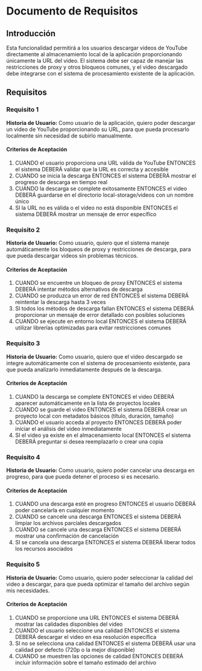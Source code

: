 # Documento de Requisitos

## Introducción

Esta funcionalidad permitirá a los usuarios descargar videos de YouTube directamente al almacenamiento local de la aplicación proporcionando únicamente la URL del video. El sistema debe ser capaz de manejar las restricciones de proxy y otros bloqueos comunes, y el video descargado debe integrarse con el sistema de procesamiento existente de la aplicación.

## Requisitos

### Requisito 1

**Historia de Usuario:** Como usuario de la aplicación, quiero poder descargar un video de YouTube proporcionando su URL, para que pueda procesarlo localmente sin necesidad de subirlo manualmente.

#### Criterios de Aceptación

1. CUANDO el usuario proporciona una URL válida de YouTube ENTONCES el sistema DEBERÁ validar que la URL es correcta y accesible
2. CUANDO se inicia la descarga ENTONCES el sistema DEBERÁ mostrar el progreso de descarga en tiempo real
3. CUANDO la descarga se complete exitosamente ENTONCES el video DEBERÁ guardarse en el directorio local-storage/videos con un nombre único
4. SI la URL no es válida o el video no está disponible ENTONCES el sistema DEBERÁ mostrar un mensaje de error específico

### Requisito 2

**Historia de Usuario:** Como usuario, quiero que el sistema maneje automáticamente los bloqueos de proxy y restricciones de descarga, para que pueda descargar videos sin problemas técnicos.

#### Criterios de Aceptación

1. CUANDO se encuentre un bloqueo de proxy ENTONCES el sistema DEBERÁ intentar métodos alternativos de descarga
2. CUANDO se produzca un error de red ENTONCES el sistema DEBERÁ reintentar la descarga hasta 3 veces
3. SI todos los métodos de descarga fallan ENTONCES el sistema DEBERÁ proporcionar un mensaje de error detallado con posibles soluciones
4. CUANDO se ejecute en entorno local ENTONCES el sistema DEBERÁ utilizar librerías optimizadas para evitar restricciones comunes

### Requisito 3

**Historia de Usuario:** Como usuario, quiero que el video descargado se integre automáticamente con el sistema de procesamiento existente, para que pueda analizarlo inmediatamente después de la descarga.

#### Criterios de Aceptación

1. CUANDO la descarga se complete ENTONCES el video DEBERÁ aparecer automáticamente en la lista de proyectos locales
2. CUANDO se guarde el video ENTONCES el sistema DEBERÁ crear un proyecto local con metadatos básicos (título, duración, tamaño)
3. CUANDO el usuario acceda al proyecto ENTONCES DEBERÁ poder iniciar el análisis del video inmediatamente
4. SI el video ya existe en el almacenamiento local ENTONCES el sistema DEBERÁ preguntar si desea reemplazarlo o crear una copia

### Requisito 4

**Historia de Usuario:** Como usuario, quiero poder cancelar una descarga en progreso, para que pueda detener el proceso si es necesario.

#### Criterios de Aceptación

1. CUANDO una descarga esté en progreso ENTONCES el usuario DEBERÁ poder cancelarla en cualquier momento
2. CUANDO se cancele una descarga ENTONCES el sistema DEBERÁ limpiar los archivos parciales descargados
3. CUANDO se cancele una descarga ENTONCES el sistema DEBERÁ mostrar una confirmación de cancelación
4. SI se cancela una descarga ENTONCES el sistema DEBERÁ liberar todos los recursos asociados

### Requisito 5

**Historia de Usuario:** Como usuario, quiero poder seleccionar la calidad del video a descargar, para que pueda optimizar el tamaño del archivo según mis necesidades.

#### Criterios de Aceptación

1. CUANDO se proporcione una URL ENTONCES el sistema DEBERÁ mostrar las calidades disponibles del video
2. CUANDO el usuario seleccione una calidad ENTONCES el sistema DEBERÁ descargar el video en esa resolución específica
3. SI no se selecciona una calidad ENTONCES el sistema DEBERÁ usar una calidad por defecto (720p o la mejor disponible)
4. CUANDO se muestren las opciones de calidad ENTONCES DEBERÁ incluir información sobre el tamaño estimado del archivo
